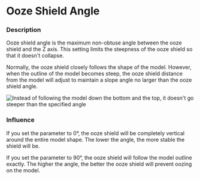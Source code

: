 Ooze Shield Angle
====
### **Description**
Ooze shield angle is the maximum non-obtuse angle between the ooze shield and the Z axis. This setting limits the steepness of the ooze shield so that it doesn't collapse.

Normally, the ooze shield closely follows the shape of the model. However, when the outline of the model becomes steep, the ooze shield distance from the model will adjust to maintain a slope angle no larger than the ooze shield angle.

![Instead of following the model down the bottom and the top, it doesn't go steeper than the specified angle](../images/ooze_shield.svg)

### **Influence**
If you set the parameter to 0°, the ooze shield will be completely vertical around the entire model shape. The lower the angle, the more stable the shield will be.

If you set the parameter to 90°, the ooze shield will follow the model outline exactly. The higher the angle, the better the ooze shield will prevent oozing on the model.